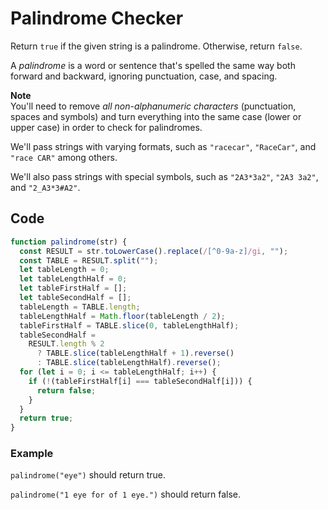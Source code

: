# Palindrome Checker

Return `true` if the given string is a palindrome. Otherwise, return `false`.

A *palindrome* is a word or sentence that's spelled the same way both forward and backward, ignoring punctuation, case, and spacing.

**Note**  
You'll need to remove *all non-alphanumeric characters* (punctuation, spaces and symbols) and turn everything into the same case (lower or upper case) in order to check for palindromes.

We'll pass strings with varying formats, such as `"racecar"`, `"RaceCar"`, and `"race CAR"` among others.

We'll also pass strings with special symbols, such as `"2A3*3a2"`, `"2A3 3a2"`, and `"2_A3*3#A2"`.

## Code

```js
function palindrome(str) {
  const RESULT = str.toLowerCase().replace(/[^0-9a-z]/gi, "");
  const TABLE = RESULT.split("");
  let tableLength = 0;
  let tableLengthHalf = 0;
  let tableFirstHalf = [];
  let tableSecondHalf = [];
  tableLength = TABLE.length;
  tableLengthHalf = Math.floor(tableLength / 2);
  tableFirstHalf = TABLE.slice(0, tableLengthHalf);
  tableSecondHalf =
    RESULT.length % 2
      ? TABLE.slice(tableLengthHalf + 1).reverse()
      : TABLE.slice(tableLengthHalf).reverse();
  for (let i = 0; i <= tableLengthHalf; i++) {
    if (!(tableFirstHalf[i] === tableSecondHalf[i])) {
      return false;
    }
  }
  return true;
}
```

### Example

`palindrome("eye")` should return true.

`palindrome("1 eye for of 1 eye.")` should return false.